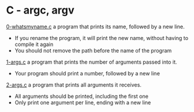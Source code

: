 # C - argc, argv

[0-whatsmyname.c](./0-whatsmyname.c)
a program that prints its name, followed by a new line.

- If you rename the program, it will print the new name, without having to compile it again
- You should not remove the path before the name of the program

[1-args.c](./1-args.c)
a program that prints the number of arguments passed into it.

- Your program should print a number, followed by a new line

[2-args.c](./2-args.c)
a program that prints all arguments it receives.

- All arguments should be printed, including the first one
- Only print one argument per line, ending with a new line
